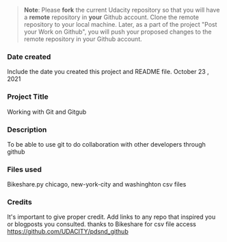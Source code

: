 >**Note**: Please **fork** the current Udacity repository so that you will have a **remote** repository in **your** Github account. Clone the remote repository to your local machine. Later, as a part of the project "Post your Work on Github", you will push your proposed changes to the remote repository in your Github account.

### Date created
Include the date you created this project and README file.
October 23 , 2021

### Project Title
Working with Git and Gitgub

### Description
To be able to use git to do collaboration with other developers through github

### Files used
Bikeshare.py
chicago, new-york-city and washinghton csv files

### Credits
It's important to give proper credit. Add links to any repo that inspired you or blogposts you consulted.
thanks to Bikeshare for csv file access
https://github.com/UDACITY/pdsnd_github
